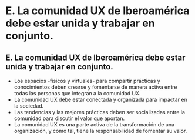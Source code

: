 # E. La comunidad UX de Iberoamérica debe estar unida y trabajar en conjunto.

## E. La comunidad UX de Iberoamérica debe estar unida y trabajar en conjunto.

* Los espacios -físicos y virtuales- para compartir prácticas y conocimientos deben crearse y fomentarse de manera activa entre todas las personas que integran a la comunidad UX.
* La comunidad UX debe estar conectada y organizada para impactar en la sociedad.
* Las tendencias y las mejores prácticas deben ser socializadas entre la comunidad para discutir el valor que aportan.
* La comunidad UX es una parte activa de la transformación de una organización, y como tal, tiene la responsabilidad de fomentar su valor.

